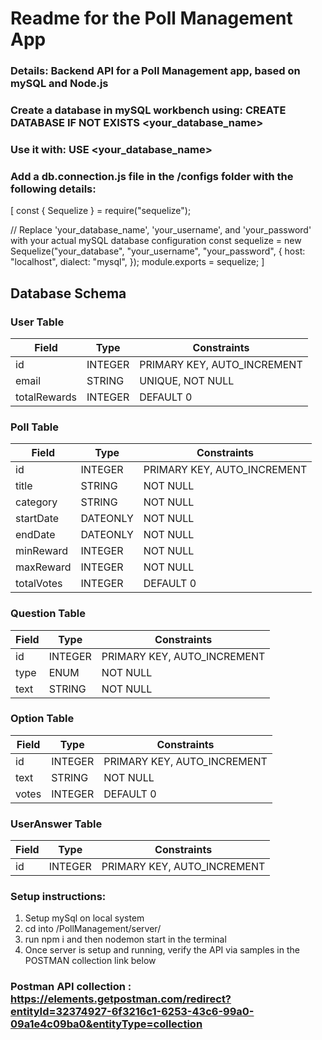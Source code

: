 # Readme for the Poll Management App

### Details: Backend API for a Poll Management app, based on mySQL and Node.js

### Create a database in mySQL workbench using: CREATE DATABASE IF NOT EXISTS <your_database_name>
### Use it with: USE <your_database_name>

### Add a db.connection.js file in the /configs folder with the following details:

[
const { Sequelize } = require("sequelize");

// Replace 'your_database_name', 'your_username', and 'your_password' with your actual mySQL database configuration
const sequelize = new Sequelize("your_database", "your_username", "your_password", {
host: "localhost",
dialect: "mysql",
});
module.exports = sequelize;
]

## Database Schema

### User Table

| Field        | Type    | Constraints                 |
| ------------ | ------- | --------------------------- |
| id           | INTEGER | PRIMARY KEY, AUTO_INCREMENT |
| email        | STRING  | UNIQUE, NOT NULL            |
| totalRewards | INTEGER | DEFAULT 0                   |

### Poll Table

| Field      | Type     | Constraints                 |
| ---------- | -------- | --------------------------- |
| id         | INTEGER  | PRIMARY KEY, AUTO_INCREMENT |
| title      | STRING   | NOT NULL                    |
| category   | STRING   | NOT NULL                    |
| startDate  | DATEONLY | NOT NULL                    |
| endDate    | DATEONLY | NOT NULL                    |
| minReward  | INTEGER  | NOT NULL                    |
| maxReward  | INTEGER  | NOT NULL                    |
| totalVotes | INTEGER  | DEFAULT 0                   |

### Question Table

| Field | Type    | Constraints                 |
| ----- | ------- | --------------------------- |
| id    | INTEGER | PRIMARY KEY, AUTO_INCREMENT |
| type  | ENUM    | NOT NULL                    |
| text  | STRING  | NOT NULL                    |

### Option Table

| Field | Type    | Constraints                 |
| ----- | ------- | --------------------------- |
| id    | INTEGER | PRIMARY KEY, AUTO_INCREMENT |
| text  | STRING  | NOT NULL                    |
| votes | INTEGER | DEFAULT 0                   |

### UserAnswer Table

| Field | Type    | Constraints                 |
| ----- | ------- | --------------------------- |
| id    | INTEGER | PRIMARY KEY, AUTO_INCREMENT |

### Setup instructions:

1. Setup mySql on local system
2. cd into /PollManagement/server/
3. run npm i and then nodemon start in the terminal
4. Once server is setup and running, verify the API via samples in the POSTMAN collection link below

### Postman API collection : https://elements.getpostman.com/redirect?entityId=32374927-6f3216c1-6253-43c6-99a0-09a1e4c09ba0&entityType=collection
